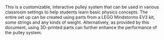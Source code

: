 This is a customizable, interactive pulley system that can be used in various classroom settings to help students learn basic physics concepts. The entire set up can be created using parts from a LEGO Mindstorms EV3 kit, some strings and any kinds of weight. Alternatively, as provided by this document, using 3D-printed parts can further enhance the performance of the pulley system.

